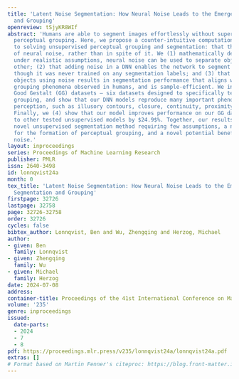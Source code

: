 ```yaml
---
title: 'Latent Noise Segmentation: How Neural Noise Leads to the Emergence of Segmentation
  and Grouping'
openreview: tSjyKR8WIf
abstract: 'Humans are able to segment images effortlessly without supervision using
  perceptual grouping. Here, we propose a counter-intuitive computational approach
  to solving unsupervised perceptual grouping and segmentation: that they arise <em>because</em>
  of neural noise, rather than in spite of it. We (1) mathematically demonstrate that
  under realistic assumptions, neural noise can be used to separate objects from each
  other; (2) that adding noise in a DNN enables the network to segment images even
  though it was never trained on any segmentation labels; and (3) that segmenting
  objects using noise results in segmentation performance that aligns with the perceptual
  grouping phenomena observed in humans, and is sample-efficient. We introduce the
  Good Gestalt (GG) datasets — six datasets designed to specifically test perceptual
  grouping, and show that our DNN models reproduce many important phenomena in human
  perception, such as illusory contours, closure, continuity, proximity, and occlusion.
  Finally, we (4) show that our model improves performance on our GG datasets compared
  to other tested unsupervised models by $24.9$%. Together, our results suggest a
  novel unsupervised segmentation method requiring few assumptions, a new explanation
  for the formation of perceptual grouping, and a novel potential benefit of neural
  noise.'
layout: inproceedings
series: Proceedings of Machine Learning Research
publisher: PMLR
issn: 2640-3498
id: lonnqvist24a
month: 0
tex_title: 'Latent Noise Segmentation: How Neural Noise Leads to the Emergence of
  Segmentation and Grouping'
firstpage: 32726
lastpage: 32758
page: 32726-32758
order: 32726
cycles: false
bibtex_author: Lonnqvist, Ben and Wu, Zhengqing and Herzog, Michael
author:
- given: Ben
  family: Lonnqvist
- given: Zhengqing
  family: Wu
- given: Michael
  family: Herzog
date: 2024-07-08
address:
container-title: Proceedings of the 41st International Conference on Machine Learning
volume: '235'
genre: inproceedings
issued:
  date-parts:
  - 2024
  - 7
  - 8
pdf: https://proceedings.mlr.press/v235/lonnqvist24a/lonnqvist24a.pdf
extras: []
# Format based on Martin Fenner's citeproc: https://blog.front-matter.io/posts/citeproc-yaml-for-bibliographies/
---
```

